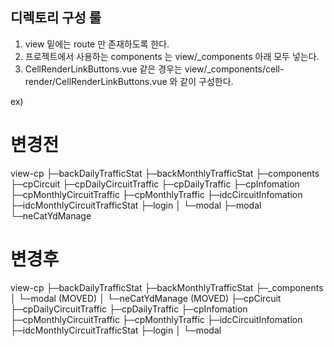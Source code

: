 ## 디렉토리 구성 룰
1. view 밑에는 route 만 존재하도록 한다.
2. 프로젝트에서 사용하는 components 는 view/_components 아래 모두 넣는다.
3. CellRenderLinkButtons.vue 같은 경우는 view/_components/cell-render/CellRenderLinkButtons.vue 와 같이 구성한다. 


ex) 

# 변경전
view-cp 
├─backDailyTrafficStat
├─backMonthlyTrafficStat
├─components
├─cpCircuit
├─cpDailyCircuitTraffic
├─cpDailyTraffic
├─cpInfomation
├─cpMonthlyCircuitTraffic
├─cpMonthlyTraffic
├─idcCircuitInfomation
├─idcMonthlyCircuitTrafficStat
├─login
│  └─modal
├─modal
└─neCatYdManage

# 변경후
view-cp
├─backDailyTrafficStat
├─backMonthlyTrafficStat
├─_components
│  └─modal   (MOVED)
│  └─neCatYdManage (MOVED)
├─cpCircuit
├─cpDailyCircuitTraffic
├─cpDailyTraffic
├─cpInfomation
├─cpMonthlyCircuitTraffic
├─cpMonthlyTraffic
├─idcCircuitInfomation
├─idcMonthlyCircuitTrafficStat
├─login
│  └─modal